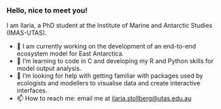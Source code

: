 ### Hello, nice to meet you!
I am Ilaria, a PhD student at the Institute of Marine and Antarctic Studies (IMAS-UTAS).  
- 🔭 I am currently working on the development of an end-to-end ecosystem model for East Antarctica.
- 🌱 I’m learning to code in C and developing my R and Python skills for model output analysis.
- 🤔 I’m looking for help with getting familiar with packages used by ecologists and modellers to visualise data and create interactive interfaces.
- 📫 How to reach me: email me at ilaria.stollberg@utas.edu.au
<!--
**iles-stell/iles-stell** is a ✨ _special_ ✨ repository because its `README.md` (this file) appears on your GitHub profile.
>


